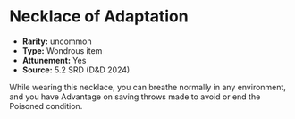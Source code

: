 
# Necklace of Adaptation

* **Rarity:** uncommon
* **Type:** Wondrous item
* **Attunement:** Yes
* **Source:** 5.2 SRD (D&D 2024)


While wearing this necklace, you can breathe normally in any environment, and you have Advantage on saving throws made to avoid or end the Poisoned condition.
